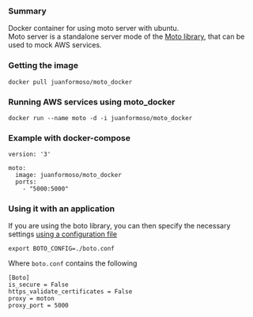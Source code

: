 ### Summary

Docker container for using moto server with ubuntu.  
Moto server is a standalone server mode of the [Moto library](https://github.com/spulec/moto), that can be used to mock AWS services.

### Getting the image

    docker pull juanformoso/moto_docker

### Running AWS services using moto_docker

    docker run --name moto -d -i juanformoso/moto_docker

### Example with docker-compose

    version: '3'

    moto:
      image: juanformoso/moto_docker
      ports:
        - "5000:5000"

### Using it with an application

If you are using the boto library, you can then specify the necessary settings [using a configuration file](http://boto.cloudhackers.com/en/latest/boto_config_tut.html#boto)

    export BOTO_CONFIG=./boto.conf

Where `boto.conf` contains the following

    [Boto]
    is_secure = False
    https_validate_certificates = False
    proxy = moton
    proxy_port = 5000
    
